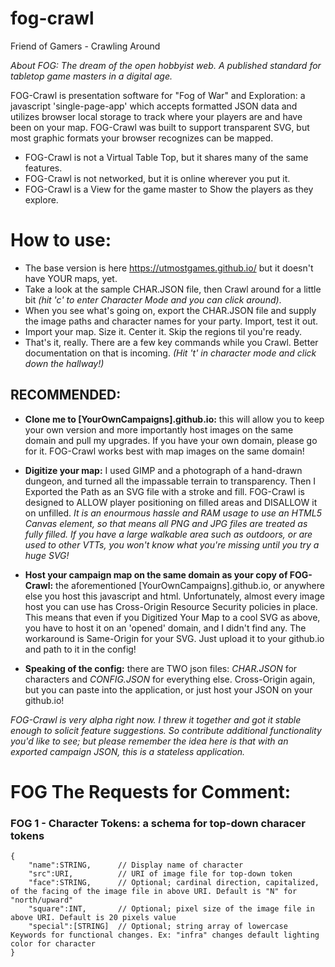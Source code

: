 # fog-crawl
Friend of Gamers - Crawling Around

*About FOG: The dream of the open hobbyist web. A published standard for tabletop game masters in a digital age.*

FOG-Crawl is presentation software for "Fog of War" and Exploration: a javascript 'single-page-app' which accepts formatted JSON data and utilizes browser local storage to track where your players are and have been on your map. FOG-Crawl was built to support transparent SVG, but most graphic formats your browser recognizes can be mapped.

* FOG-Crawl is not a Virtual Table Top, but it shares many of the same features.
* FOG-Crawl is not networked, but it is online wherever you put it.
* FOG-Crawl is a View for the game master to Show the players as they explore.

# How to use:
* The base version is here https://utmostgames.github.io/ but it doesn't have YOUR maps, yet.
* Take a look at the sample CHAR.JSON file, then Crawl around for a little bit *(hit 'c' to enter Character Mode and you can click around)*.
* When you see what's going on, export the CHAR.JSON file and supply the image paths and character names for your party. Import, test it out.
* Import your map. Size it. Center it. Skip the regions til you're ready.
* That's it, really. There are a few key commands while you Crawl. Better documentation on that is incoming. *(Hit 't' in character mode and click down the hallway!)*


## RECOMMENDED:

* __Clone me to [YourOwnCampaigns].github.io:__ this will allow you to keep your own version and more importantly host images on the same domain and pull my upgrades. If you have your own domain, please go for it. FOG-Crawl works best with map images on the same domain!

* __Digitize your map:__ I used GIMP and a photograph of a hand-drawn dungeon, and turned all the impassable terrain to transparency. Then I Exported the Path as an SVG file with a stroke and fill. FOG-Crawl is designed to ALLOW player positioning on filled areas and DISALLOW it on unfilled. *It is an enourmous hassle and RAM usage to use an HTML5 Canvas element, so that means all PNG and JPG files are treated as fully filled. If you have a large walkable area such as outdoors, or are used to other VTTs, you won't know what you're missing until you try a huge SVG!*

* __Host your campaign map on the same domain as your copy of FOG-Crawl:__ the aforementioned [YourOwnCampaigns].github.io, or anywhere else you host this javascript and html. Unfortunately, almost every image host you can use has Cross-Origin Resource Security policies in place. This means that even if you Digitized Your Map to a cool SVG as above, you have to host it on an 'opened' domain, and I didn't find any. The workaround is Same-Origin for your SVG. Just upload it to your github.io and path to it in the config!

* __Speaking of the config:__ there are TWO json files: _CHAR.JSON_ for characters and _CONFIG.JSON_ for everything else. Cross-Origin again, but you can paste into the application, or just host your JSON on your github.io!

*FOG-Crawl is very alpha right now. I threw it together and got it stable enough to solicit feature suggestions. So contribute additional functionality you'd like to see; but please remember the idea here is that with an exported campaign JSON, this is a stateless application.*

# FOG The Requests for Comment:

### FOG 1 - Character Tokens: a schema for top-down characer tokens
```
{
    "name":STRING,      // Display name of character
    "src":URI,          // URI of image file for top-down token
    "face":STRING,      // Optional; cardinal direction, capitalized, of the facing of the image file in above URI. Default is "N" for "north/upward"
    "square":INT,       // Optional; pixel size of the image file in above URI. Default is 20 pixels value
    "special":[STRING]  // Optional; string array of lowercase Keywords for functional changes. Ex: "infra" changes default lighting color for character
}
```
